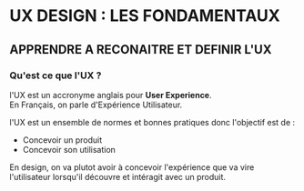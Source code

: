 # UX DESIGN : LES FONDAMENTAUX

## APPRENDRE A RECONAITRE ET DEFINIR L'UX

### Qu'est ce que l'UX ?

l'UX est un accronyme anglais pour **User Experience**.<br>
En Français, on parle d'Expérience Utilisateur.<br>

l'UX est un ensemble de normes et bonnes pratiques donc l'objectif est de :
* Concevoir un produit
* Concevoir son utilisation

En design, on va plutot avoir à concevoir l'expérience que va vire l'utilisateur lorsqu'il découvre et intéragit avec un produit.<br>

